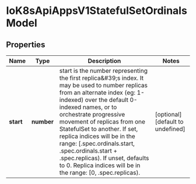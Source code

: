 # IoK8sApiAppsV1StatefulSetOrdinalsModel

## Properties

Name | Type | Description | Notes
------------ | ------------- | ------------- | -------------
**start** | **number** | start is the number representing the first replica\&#39;s index. It may be used to number replicas from an alternate index (eg: 1-indexed) over the default 0-indexed names, or to orchestrate progressive movement of replicas from one StatefulSet to another. If set, replica indices will be in the range:   [.spec.ordinals.start, .spec.ordinals.start + .spec.replicas). If unset, defaults to 0. Replica indices will be in the range:   [0, .spec.replicas). | [optional] [default to undefined]


